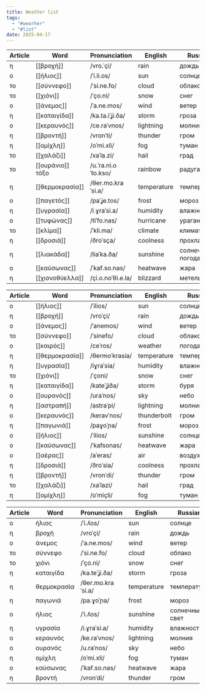 ```yaml
---
title: Weather list
tags:
  - "#wearher"
  - "#list"
date: 2025-04-17
---
```


| **Article** | **Word**         | **Pronunciation**    | **English** | **Russian**      |
| ----------- | ---------------- | -------------------- | ----------- | ---------------- |
| η           | [[βροχή]]        | /vro.ˈçi/            | rain        | дождь            |
| ο           | [[ήλιος]]        | /ˈi.li.os/           | sun         | солнце           |
| το          | [[σύννεφο]]      | /ˈsi.ne.fo/          | cloud       | облако           |
| το          | [[χιόνι]]        | /ˈçο.ni/             | snow        | снег             |
| ο           | [[άνεμος]]       | /ˈa.ne.mos/          | wind        | ветер            |
| η           | [[καταιγίδα]]    | /ka.ta.iˈʝi.ða/      | storm       | гроза            |
| ο           | [[κεραυνός]]     | /ce.raˈvnos/         | lightning   | молния           |
| η           | [[βροντή]]       | /vronˈti/            | thunder     | гром             |
| η           | [[ομίχλη]]       | /oˈmi.xli/           | fog         | туман            |
| το          | [[χαλάζι]]       | /xaˈla.zi/           | hail        | град             |
| το          | [[ουράνιο]] τόξο | /u.ˈra.ni.o ˈto.kso/ | rainbow     | радуга           |
| η           | [[θερμοκρασία]]  | /θer.mo.kraˈsi.a/    | temperature | температура      |
| ο           | [[παγετός]]      | /paˈʝe.tos/          | frost       | мороз            |
| η           | [[υγρασία]]      | /i.ɣraˈsi.a/         | humidity    | влажность        |
| ο           | [[τυφώνας]]      | /tiˈfo.nas/          | hurricane   | ураган           |
| το          | [[κλίμα]]        | /ˈkli.ma/            | climate     | климат           |
| η           | [[δροσιά]]       | /ðroˈsça/            | coolness    | прохлада         |
| η           | [[λιακάδα]]      | /liaˈka.ða/          | sunshine    | солнечная погода |
| ο           | [[καύσωνας]]     | /ˈkaf.so.nas/        | heatwave    | жара             |
| η           | [[χιονοθύελλα]]  | /çi.o.noˈθi.e.la/    | blizzard    | метель           |

| **Article** | **Word**        | **Pronunciation** | **English** | **Russian** |
| ----------- | --------------- | ----------------- | ----------- | ----------- |
| ο           | [[ήλιος]]       | /ˈilios/          | sun         | солнце      |
| η           | [[βροχή]]       | /vroˈçi/          | rain        | дождь       |
| ο           | [[άνεμος]]      | /ˈanemos/         | wind        | ветер       |
| το          | [[σύννεφο]]     | /ˈsinefo/         | cloud       | облако      |
| ο           | [[καιρός]]      | /ceˈros/          | weather     | погода      |
| η           | [[θερμοκρασία]] | /θermoˈkrasia/    | temperature | температура |
| η           | [[υγρασία]]     | /iɣraˈsia/        | humidity    | влажность   |
| το          | [[χιόνι]]       | /ˈçoni/           | snow        | снег        |
| η           | [[καταιγίδα]]   | /kateˈʝiða/       | storm       | буря        |
| ο           | [[ουρανός]]     | /uraˈnos/         | sky         | небо        |
| η           | [[αστραπή]]     | /astraˈpi/        | lightning   | молния      |
| ο           | [[κεραυνός]]    | /keravˈnos/       | thunderbolt | гром        |
| η           | [[παγωνιά]]     | /paɣoˈɲa/         | frost       | мороз       |
| ο           | [[ήλιος]]       | /ˈilios/          | sunshine    | солнце      |
| ο           | [[καύσωνας]]    | /ˈkafsonas/       | heatwave    | жара        |
| ο           | [[αέρας]]       | /aˈeras/          | air         | воздух      |
| η           | [[δροσιά]]      | /ðroˈsia/         | coolness    | прохлада    |
| η           | [[βροντή]]      | /vronˈdi/         | thunder     | гром        |
| το          | [[χαλάζι]]      | /xaˈlazi/         | hail        | град        |
| η           | [[ομίχλη]]      | /oˈmiçli/         | fog         | туман       |

| **Article** | **Word**    | **Pronunciation** | **English** | **Russian**    |
| ----------- | ----------- | ----------------- | ----------- | -------------- |
| ο           | ήλιος       | /ˈi.ʎos/          | sun         | солнце         |
| η           | βροχή       | /vroˈçi/          | rain        | дождь          |
| ο           | άνεμος      | /ˈa.ne.mos/       | wind        | ветер          |
| το          | σύννεφο     | /ˈsi.ne.fo/       | cloud       | облако         |
| το          | χιόνι       | /ˈço.ni/          | snow        | снег           |
| η           | καταιγίδα   | /ka.teˈʝi.ða/     | storm       | гроза          |
| η           | θερμοκρασία | /θer.mo.kraˈsi.a/ | temperature | температура    |
| η           | παγωνιά     | /pa.ɣoˈɲa/        | frost       | мороз          |
| ο           | ήλιος       | /ˈi.ʎos/          | sunshine    | солнечный свет |
| η           | υγρασία     | /i.ɣraˈsi.a/      | humidity    | влажность      |
| ο           | κεραυνός    | /ke.raˈvnos/      | lightning   | молния         |
| ο           | ουρανός     | /u.raˈnos/        | sky         | небо           |
| η           | ομίχλη      | /oˈmi.xli/        | fog         | туман          |
| ο           | καύσωνας    | /ˈkaf.so.nas/     | heatwave    | жара           |
| η           | βροντή      | /vronˈdi/         | thunder     | гром           |

